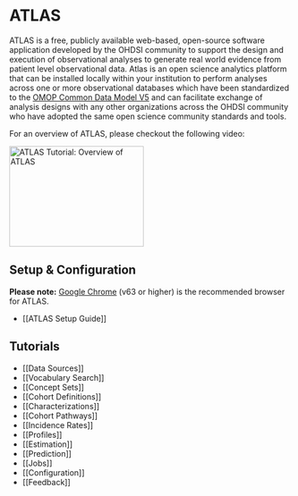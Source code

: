 # ATLAS
ATLAS is a free, publicly available web-based, open-source software application developed by the OHDSI community to support the design and execution of observational analyses to generate real world evidence from patient level observational data. Atlas is an open science analytics platform that can be installed locally within your institution to perform analyses across one or more observational databases which have been standardized to the [OMOP Common Data Model V5](https://github.com/OHDSI/CommonDataModel) and can facilitate exchange of analysis designs with any other organizations across the OHDSI community who have adopted the
same open science community standards and tools.

For an overview of ATLAS, please checkout the following video:

<a href="https://youtu.be/dr9FhEkf04o" target="_blank"><img src="https://img.youtube.com/vi/dr9FhEkf04o/0.jpg" alt="ATLAS Tutorial: Overview of ATLAS" width="240" height="180"/></a>


## Setup & Configuration

**Please note:** [Google Chrome](https://www.google.com/chrome/) (v63 or higher) is the recommended browser for ATLAS.

  * [[ATLAS Setup Guide]]

## Tutorials

  * [[Data Sources]]
  * [[Vocabulary Search]]
  * [[Concept Sets]]
  * [[Cohort Definitions]]
  * [[Characterizations]]
  * [[Cohort Pathways]]
  * [[Incidence Rates]]
  * [[Profiles]]
  * [[Estimation]]
  * [[Prediction]]
  * [[Jobs]]
  * [[Configuration]]
  * [[Feedback]]
